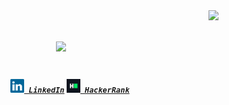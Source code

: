 <img align="right" src="https://visitor-badge.laobi.icu/badge?page_id=amandeepsaxena.amandeepsaxena">

<h1 align="center">
  <a href="https://git.io/typing-svg">
    <img src="https://readme-typing-svg.herokuapp.com/?lines=Hello,+There!+👋;This+is+Amandeep+Saxena.;Nice+to+meet+you!&center=true&size=30">
  </a>
</h1>

<h5 align="center">
  <code>
    <a href="https://www.linkedin.com/in/the-amandeep-saxena/" title="LinkedIn Profile"><img width="22"                            src="https://github.com/AmandeepSaxena/AmandeepSaxena/blob/master/images/linkedin.svg"> LinkedIn</a></code>
  <code><a href="https://www.hackerrank.com/AmandeepSaxena" title="HackerRank Profile"><img width="22"     src="https://github.com/AmandeepSaxena/AmandeepSaxena/blob/master/images/hackerrank.png"> HackerRank</a></code>
  
</h5>
